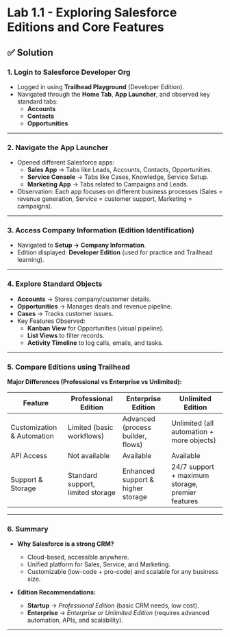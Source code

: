 # Lab 1.1 - Exploring Salesforce Editions and Core Features

## ✅ Solution

### 1. Login to Salesforce Developer Org

- Logged in using **Trailhead Playground** (Developer Edition).
- Navigated through the **Home Tab**, **App Launcher**, and observed key standard tabs:
  - **Accounts**
  - **Contacts**
  - **Opportunities**

---

### 2. Navigate the App Launcher

- Opened different Salesforce apps:
  - **Sales App** → Tabs like Leads, Accounts, Contacts, Opportunities.
  - **Service Console** → Tabs like Cases, Knowledge, Service Setup.
  - **Marketing App** → Tabs related to Campaigns and Leads.
- Observation: Each app focuses on different business processes (Sales = revenue generation, Service = customer support, Marketing = campaigns).

---

### 3. Access Company Information (Edition Identification)

- Navigated to **Setup → Company Information**.
- Edition displayed: **Developer Edition** (used for practice and Trailhead learning).

---

### 4. Explore Standard Objects

- **Accounts** → Stores company/customer details.
- **Opportunities** → Manages deals and revenue pipeline.
- **Cases** → Tracks customer issues.
- Key Features Observed:
  - **Kanban View** for Opportunities (visual pipeline).
  - **List Views** to filter records.
  - **Activity Timeline** to log calls, emails, and tasks.

---

### 5. Compare Editions using Trailhead

**Major Differences (Professional vs Enterprise vs Unlimited):**

| Feature                    | Professional Edition              | Enterprise Edition                | Unlimited Edition                                |
| -------------------------- | --------------------------------- | --------------------------------- | ------------------------------------------------ |
| Customization & Automation | Limited (basic workflows)         | Advanced (process builder, flows) | Unlimited (all automation + more objects)        |
| API Access                 | Not available                     | Available                         | Available                                        |
| Support & Storage          | Standard support, limited storage | Enhanced support & higher storage | 24/7 support + maximum storage, premier features |

---

### 6. Summary

- **Why Salesforce is a strong CRM?**

  - Cloud-based, accessible anywhere.
  - Unified platform for Sales, Service, and Marketing.
  - Customizable (low-code + pro-code) and scalable for any business size.

- **Edition Recommendations:**
  - **Startup** → _Professional Edition_ (basic CRM needs, low cost).
  - **Enterprise** → _Enterprise or Unlimited Edition_ (requires advanced automation, APIs, and scalability).

---
